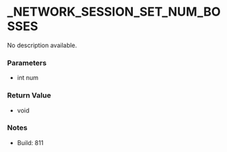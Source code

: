 # _NETWORK_SESSION_SET_NUM_BOSSES

No description available.

### Parameters
* int num

### Return Value
* void

### Notes
* Build: 811

